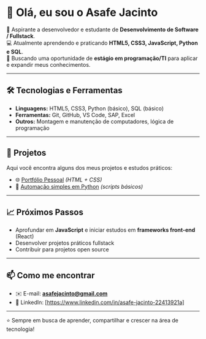 # 👋 Olá, eu sou o Asafe Jacinto  

🎯 Aspirante a desenvolvedor e estudante de **Desenvolvimento de Software / Fullstack**.  
💻 Atualmente aprendendo e praticando **HTML5, CSS3, JavaScript, Python e SQL**.  
🚀 Buscando uma oportunidade de **estágio em programação/TI** para aplicar e expandir meus conhecimentos.  

---

## 🛠️ Tecnologias e Ferramentas
- **Linguagens:** HTML5, CSS3, Python (básico), SQL (básico)  
- **Ferramentas:** Git, GitHub, VS Code, SAP, Excel  
- **Outros:** Montagem e manutenção de computadores, lógica de programação  

---

## 📂 Projetos
Aqui você encontra alguns dos meus projetos e estudos práticos:  
- 🌐 [Portfólio Pessoal](https://github.com/AsafeJacinto/Protasio-alves/tree/HTML5) *(HTML + CSS)*  
- 🐍 [Automação simples em Python]([https://github.com/AsafeJacinto/Protasio-alves/tree/Logica-de-programação-Py) *(scripts básicos)*  
 
---

## 📈 Próximos Passos
- Aprofundar em **JavaScript** e iniciar estudos em **frameworks front-end** (React)  
- Desenvolver projetos práticos fullstack  
- Contribuir para projetos open source  

---

## 📫 Como me encontrar
- ✉️ E-mail: **asafejacinto@gmail.com**  
- 💼 LinkedIn: [https://www.linkedin.com/in/asafe-jacinto-22413921a]   

---

⭐ Sempre em busca de aprender, compartilhar e crescer na área de tecnologia!
